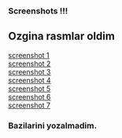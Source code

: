 ### Screenshots !!!


## Ozgina rasmlar oldim
[screenshot 1](/image1.png)
<br>
[screenshot 2](/image2.png)
<br>
[screenshot 3](/image3.png)
<br>
[screenshot 4](/image4.png)
<br>
[screenshot 5](/image5.png)
<br>
[screenshot 6](/image6.png)
<br>
[screenshot 7](/ExceptionModel.png)
<br>
### Bazilarini yozalmadim.